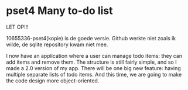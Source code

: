 # pset4 Many to-do list

LET OP!!!

10655336-pset4(kopie) is de goede versie. Github werkte niet zoals ik wilde, de sqlite repository kwam niet mee.

I now have an application where a user can manage todo items: 
they can add items and remove them. 
The structure is still fairly simple, and so I made a 2.0 version of my app. 
There will be one big new feature: having multiple separate lists of todo items. 
And this time, we are going to make the code design more object-oriented.



